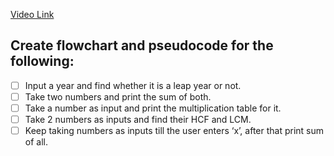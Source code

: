 [Video Link](https://youtu.be/lhELGQAV4gg)

## Create flowchart and pseudocode for the following:

- [ ] Input a year and find whether it is a leap year or not.
- [ ] Take two numbers and print the sum of both.
- [ ] Take a number as input and print the multiplication table for it.
- [ ] Take 2 numbers as inputs and find their HCF and LCM.
- [ ] Keep taking numbers as inputs till the user enters ‘x’, after that print sum of all.
